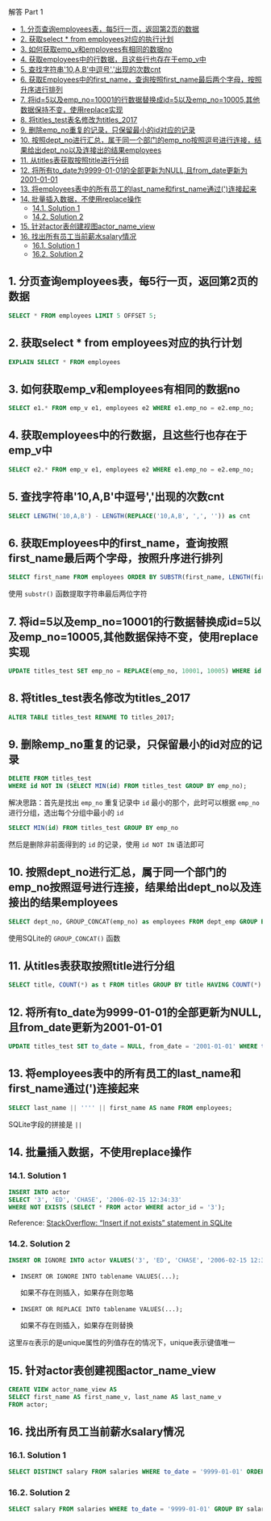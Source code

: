 解答 Part 1

- [1. 分页查询employees表，每5行一页，返回第2页的数据](#1-分页查询employees表每5行一页返回第2页的数据)
- [2. 获取select * from employees对应的执行计划](#2-获取select--from-employees对应的执行计划)
- [3. 如何获取emp_v和employees有相同的数据no](#3-如何获取emp_v和employees有相同的数据no)
- [4. 获取employees中的行数据，且这些行也存在于emp_v中](#4-获取employees中的行数据且这些行也存在于emp_v中)
- [5. 查找字符串'10,A,B'中逗号','出现的次数cnt](#5-查找字符串10ab中逗号出现的次数cnt)
- [6. 获取Employees中的first_name，查询按照first_name最后两个字母，按照升序进行排列](#6-获取employees中的first_name查询按照first_name最后两个字母按照升序进行排列)
- [7. 将id=5以及emp_no=10001的行数据替换成id=5以及emp_no=10005,其他数据保持不变，使用replace实现](#7-将id5以及emp_no10001的行数据替换成id5以及emp_no10005其他数据保持不变使用replace实现)
- [8. 将titles_test表名修改为titles_2017](#8-将titles_test表名修改为titles_2017)
- [9. 删除emp_no重复的记录，只保留最小的id对应的记录](#9-删除emp_no重复的记录只保留最小的id对应的记录)
- [10. 按照dept_no进行汇总，属于同一个部门的emp_no按照逗号进行连接，结果给出dept_no以及连接出的结果employees](#10-按照dept_no进行汇总属于同一个部门的emp_no按照逗号进行连接结果给出dept_no以及连接出的结果employees)
- [11. 从titles表获取按照title进行分组](#11-从titles表获取按照title进行分组)
- [12. 将所有to_date为9999-01-01的全部更新为NULL,且from_date更新为2001-01-01](#12-将所有to_date为9999-01-01的全部更新为null且from_date更新为2001-01-01)
- [13. 将employees表中的所有员工的last_name和first_name通过(')连接起来](#13-将employees表中的所有员工的last_name和first_name通过连接起来)
- [14. 批量插入数据，不使用replace操作](#14-批量插入数据不使用replace操作)
  - [14.1. Solution 1](#141-solution-1)
  - [14.2. Solution 2](#142-solution-2)
- [15. 针对actor表创建视图actor_name_view](#15-针对actor表创建视图actor_name_view)
- [16. 找出所有员工当前薪水salary情况](#16-找出所有员工当前薪水salary情况)
  - [16.1. Solution 1](#161-solution-1)
  - [16.2. Solution 2](#162-solution-2)

## 1. 分页查询employees表，每5行一页，返回第2页的数据

```sql
SELECT * FROM employees LIMIT 5 OFFSET 5;
```

## 2. 获取select * from employees对应的执行计划

```sql
EXPLAIN SELECT * FROM employees
```

## 3. 如何获取emp_v和employees有相同的数据no

```sql
SELECT e1.* FROM emp_v e1, employees e2 WHERE e1.emp_no = e2.emp_no;
```

## 4. 获取employees中的行数据，且这些行也存在于emp_v中

```sql
SELECT e2.* FROM emp_v e1, employees e2 WHERE e1.emp_no = e2.emp_no;
```

## 5. 查找字符串'10,A,B'中逗号','出现的次数cnt

```sql
SELECT LENGTH('10,A,B') - LENGTH(REPLACE('10,A,B', ',', '')) as cnt
```

## 6. 获取Employees中的first_name，查询按照first_name最后两个字母，按照升序进行排列

```sql
SELECT first_name FROM employees ORDER BY SUBSTR(first_name, LENGTH(first_name)-1);
```

使用 `substr()` 函数提取字符串最后两位字符

## 7. 将id=5以及emp_no=10001的行数据替换成id=5以及emp_no=10005,其他数据保持不变，使用replace实现

```sql
UPDATE titles_test SET emp_no = REPLACE(emp_no, 10001, 10005) WHERE id = 5;
```

## 8. 将titles_test表名修改为titles_2017

```sql
ALTER TABLE titles_test RENAME TO titles_2017;
```

## 9. 删除emp_no重复的记录，只保留最小的id对应的记录

```sql
DELETE FROM titles_test
WHERE id NOT IN (SELECT MIN(id) FROM titles_test GROUP BY emp_no);
```

解决思路：首先是找出 `emp_no` 重复记录中 `id` 最小的那个，此时可以根据 `emp_no` 进行分组，选出每个分组中最小的 `id`

```sql
SELECT MIN(id) FROM titles_test GROUP BY emp_no
```

然后是删除非前面得到的 `id` 的记录，使用 `id NOT IN` 语法即可

## 10. 按照dept_no进行汇总，属于同一个部门的emp_no按照逗号进行连接，结果给出dept_no以及连接出的结果employees

```sql
SELECT dept_no, GROUP_CONCAT(emp_no) as employees FROM dept_emp GROUP BY dept_no;
```

使用SQLite的 `GROUP_CONCAT()` 函数

## 11. 从titles表获取按照title进行分组

```sql
SELECT title, COUNT(*) as t FROM titles GROUP BY title HAVING COUNT(*) >= 2;
```

## 12. 将所有to_date为9999-01-01的全部更新为NULL,且from_date更新为2001-01-01

```sql
UPDATE titles_test SET to_date = NULL, from_date = '2001-01-01' WHERE to_date = '9999-01-01';
```

## 13. 将employees表中的所有员工的last_name和first_name通过(')连接起来

```sql
SELECT last_name || '''' || first_name AS name FROM employees;
```

SQLite字段的拼接是 `||`

## 14. 批量插入数据，不使用replace操作

### 14.1. Solution 1

```sql
INSERT INTO actor
SELECT '3', 'ED', 'CHASE', '2006-02-15 12:34:33'
WHERE NOT EXISTS (SELECT * FROM actor WHERE actor_id = '3');
```

Reference: [StackOverflow: “Insert if not exists” statement in SQLite](https://stackoverflow.com/questions/19337029/insert-if-not-exists-statement-in-sqlite)

### 14.2. Solution 2

```sql
INSERT OR IGNORE INTO actor VALUES('3', 'ED', 'CHASE', '2006-02-15 12:34:33');
```

* `INSERT OR IGNORE INTO tablename VALUES(...);`

    如果不存在则插入，如果存在则忽略

* `INSERT OR REPLACE INTO tablename VALUES(...);`

    如果不存在则插入，如果存在则替换

这里`存在`表示的是unique属性的列值存在的情况下，unique表示键值唯一

## 15. 针对actor表创建视图actor_name_view

```sql
CREATE VIEW actor_name_view AS
SELECT first_name AS first_name_v, last_name AS last_name_v
FROM actor;
```

## 16. 找出所有员工当前薪水salary情况

### 16.1. Solution 1

```sql
SELECT DISTINCT salary FROM salaries WHERE to_date = '9999-01-01' ORDER BY salary DESC;
```

### 16.2. Solution 2

```sql
SELECT salary FROM salaries WHERE to_date = '9999-01-01' GROUP BY salary ORDER BY salary DESC;
```